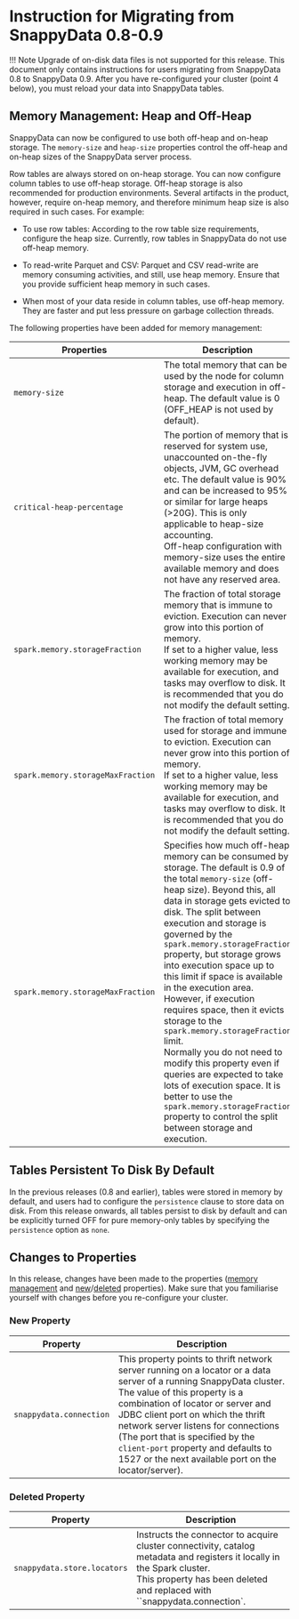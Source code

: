 # Instruction for Migrating from SnappyData 0.8-0.9

!!! Note
	Upgrade of on-disk data files is not supported for this release. This document only contains instructions for users migrating from SnappyData 0.8 to SnappyData 0.9. After you have re-configured your cluster (point 4 below), you must reload your data into SnappyData tables.

## Memory Management: Heap and Off-Heap 
SnappyData can now be configured to use both off-heap and on-heap storage. The `memory-size` and `heap-size`  properties control the off-heap and on-heap sizes of the SnappyData server process. 

Row tables are always stored on on-heap storage. You can now configure column tables to use off-heap storage. Off-heap storage is also recommended for production environments. Several artifacts in the product, however, require on-heap memory, and therefore minimum heap size is also required in such cases. 
For example:

* To use row tables: According to the row table size requirements, configure the heap size. Currently, row tables in SnappyData do not use off-heap memory.

* To read-write Parquet and CSV: Parquet and CSV read-write are memory consuming activities, and still, use heap memory. Ensure that you provide sufficient heap memory in such cases.

* When most of your data reside in column tables, use off-heap memory. They are faster and put less pressure on garbage collection threads.

The following properties have been added for memory management:
<a id="memory-properties"></a>

| Properties | Description |
|--------|--------|
|`memory-size`|The total memory that can be used by the node for column storage and execution in off-heap. The default value is 0 (OFF_HEAP is not used by default).|
|`critical-heap-percentage`|The portion of memory that is reserved for system use, unaccounted on-the-fly objects, JVM, GC overhead etc. The default value is 90% and can be increased to 95% or similar for large heaps (>20G). This is only applicable to heap-size accounting. </br>Off-heap configuration with memory-size uses the entire available memory and does not have any reserved area.|
|`spark.memory.storageFraction`|The fraction of total storage memory that is immune to eviction. Execution can never grow into this portion of memory. </br>If set to a higher value, less working memory may be available for execution, and tasks may overflow to disk. It is recommended that you do not modify the default setting.|
|`spark.memory.storageMaxFraction`|The fraction of total memory used for storage and immune to eviction. Execution can never grow into this portion of memory. </br>If set to a higher value, less working memory may be available for execution, and tasks may overflow to disk. It is recommended that you do not modify the default setting.|
|`spark.memory.storageMaxFraction`|Specifies how much off-heap memory can be consumed by storage. The default is 0.9 of the total `memory-size` (off-heap size). Beyond this, all data in storage gets evicted to disk. The split between execution and storage is governed by the `spark.memory.storageFraction` property, but storage grows into execution space up to this limit if space is available in the execution area. However, if execution requires space, then it evicts storage to the `spark.memory.storageFraction` limit. </br>Normally you do not need to modify this property even if queries are expected to take lots of execution space. It is better to use the `spark.memory.storageFraction` property to control the split between storage and execution.|

## Tables Persistent To Disk By Default 
In the previous releases (0.8 and earlier), tables were stored in memory by default, and users had to configure the `persistence` clause to store data on disk.
From this release onwards, all tables persist to disk by default and can be explicitly turned OFF for pure memory-only tables by specifying the `persistence` option as `none`.

## Changes to Properties
In this release, changes have been made to the properties ([memory management](#memory-properties) and [new](#new-properties)/[deleted](#deleted-properties) properties). Make sure that you familiarise yourself with changes before you re-configure your cluster.
<a id="new-properties"></a>
### New Property

| Property | Description |
|--------|--------|
|`snappydata.connection`|This property points to thrift network server running on a locator or a data server of a running SnappyData cluster. The value of this property is a combination of locator or server and JDBC client port on which the thrift network server listens for connections (The port that is specified by the `client-port` property and defaults to 1527 or the next available port on the locator/server).|

<a id="deleted-properties"></a>
### Deleted Property

| Property | Description |
|--------|--------|
|`snappydata.store.locators`|Instructs the connector to acquire cluster connectivity, catalog metadata and registers it locally in the Spark cluster.</br>This property has been deleted and replaced with ``snappydata.connection`.|
